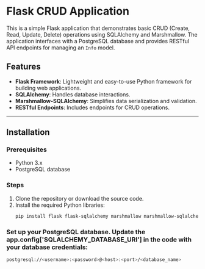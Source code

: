 # Flask CRUD Application

This is a simple Flask application that demonstrates basic CRUD (Create, Read, Update, Delete) operations using SQLAlchemy and Marshmallow. The application interfaces with a PostgreSQL database and provides RESTful API endpoints for managing an `Info` model.

## Features
- **Flask Framework**: Lightweight and easy-to-use Python framework for building web applications.
- **SQLAlchemy**: Handles database interactions.
- **Marshmallow-SQLAlchemy**: Simplifies data serialization and validation.
- **RESTful Endpoints**: Includes endpoints for CRUD operations.

---

## Installation

### Prerequisites
- Python 3.x
- PostgreSQL database

### Steps
1. Clone the repository or download the source code.
2. Install the required Python libraries:
   ```bash
   pip install flask flask-sqlalchemy marshmallow marshmallow-sqlalchemy


### Set up your PostgreSQL database. Update the app.config['SQLALCHEMY_DATABASE_URI'] in the code with your database credentials:
   ```bash
   postgresql://<username>:<password>@<host>:<port>/<database_name>











